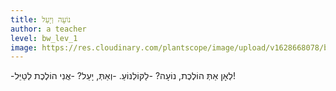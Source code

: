 ```yaml
---
title: נוֹעָה וְיָעֵל
author: a teacher
level: bw_lev_1
image: https://res.cloudinary.com/plantscope/image/upload/v1628668078/bookworm_webapp/illustrations/nfpe_fjpl.jpg
---
```

-לְאָן אַתְּ הוֹלֶכֶת, נוֹעָה?
-לַקּוֹלְנוֹעַ.
-וְאַתְּ, יָעֵל?
-אֲנִי הוֹלֶכֶת לְטַיֵּל!